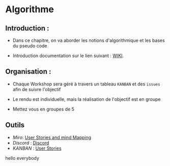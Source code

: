 # Algorithme

## Introduction : 

* Dans ce chapitre, on va aborder les notions d'algorithmique et les bases du pseudo code

* Introduction documentation sur le lien suivant : [WIKI](https://github.com/tijaniabdellatif/Algorithme/wiki). 


## Organisation : 

* Chaque Workshop sera géré à travers un tableau `KANBAN` et des `issues` afin de suivre l'objectif 

* Le rendu est individuelle, mais la réalisation de l'objectif est en groupe 

* Mettez vous en groupes de 5 


## Outils

* *Miro*: [User Stories and mind Mapping](https://miro.com/) 
* *Discord* : [Discord](https://discord.com/)
* *KANBAN* : [User Stories](https://github.com/tijaniabdellatif/Algorithme/projects/1)

hello everybody




